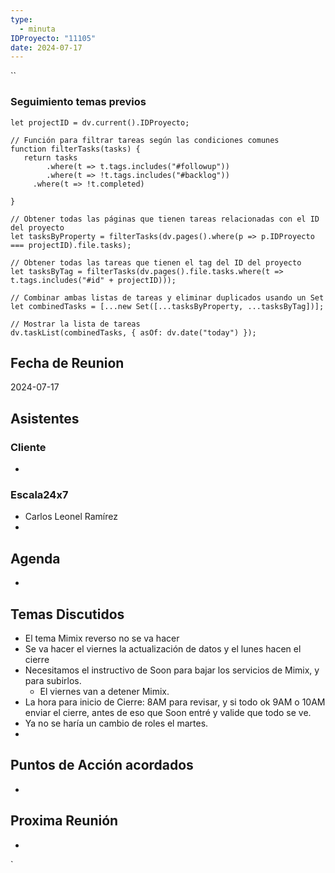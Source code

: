 ```yaml
---
type:
  - minuta
IDProyecto: "11105"
date: 2024-07-17
---
```

``

### Seguimiento temas previos
```dataviewjs
let projectID = dv.current().IDProyecto;

// Función para filtrar tareas según las condiciones comunes
function filterTasks(tasks) {
   return tasks
        .where(t => t.tags.includes("#followup"))
        .where(t => !t.tags.includes("#backlog"))
     .where(t => !t.completed)
        
}

// Obtener todas las páginas que tienen tareas relacionadas con el ID del proyecto
let tasksByProperty = filterTasks(dv.pages().where(p => p.IDProyecto === projectID).file.tasks);

// Obtener todas las tareas que tienen el tag del ID del proyecto
let tasksByTag = filterTasks(dv.pages().file.tasks.where(t => t.tags.includes("#id" + projectID)));

// Combinar ambas listas de tareas y eliminar duplicados usando un Set
let combinedTasks = [...new Set([...tasksByProperty, ...tasksByTag])];

// Mostrar la lista de tareas
dv.taskList(combinedTasks, { asOf: dv.date("today") });
 ```
## Fecha de Reunion
2024-07-17

## Asistentes

### Cliente
* 
### Escala24x7
- Carlos Leonel Ramírez
-  

## Agenda
* 
## Temas Discutidos
*  El tema Mimix reverso no se va hacer
* Se va hacer el viernes la actualización de datos y el lunes hacen el cierre
* Necesitamos el instructivo de Soon para bajar los servicios de Mimix, y para subirlos.
	* El viernes van a detener Mimix.
* La hora para inicio de Cierre:  8AM para revisar, y si todo ok 9AM o 10AM enviar el cierre, antes de eso que Soon entré y valide que todo se ve.
* Ya no se haría un cambio de roles el martes.
* 

## Puntos de Acción acordados
*  

## Proxima Reunión
*   

`